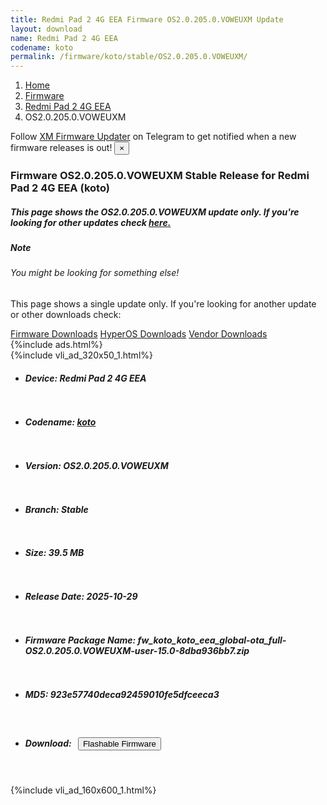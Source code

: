 ```yaml
---
title: Redmi Pad 2 4G EEA Firmware OS2.0.205.0.VOWEUXM Update
layout: download
name: Redmi Pad 2 4G EEA
codename: koto
permalink: /firmware/koto/stable/OS2.0.205.0.VOWEUXM/
---
```

<nav aria-label="breadcrumb">
    <ol class="breadcrumb">
        <li class="breadcrumb-item"><a href="/">Home</a></li>
        <li class="breadcrumb-item"><a href="/firmware/">Firmware</a></li>
        <li class="breadcrumb-item"><a href="/firmware/koto/">Redmi Pad 2 4G EEA</a></li>
        <li class="breadcrumb-item active" aria-current="page">OS2.0.205.0.VOWEUXM</li>
    </ol>
</nav>
<div class="alert alert-primary alert-dismissible fade show" role="alert">
    Follow <a href="https://t.me/XiaomiFirmwareUpdater" class="alert-link">XM Firmware Updater</a> on Telegram to get
    notified when a new firmware releases is out!
    <button type="button" class="close" data-dismiss="alert" aria-label="Close">
        <span aria-hidden="true">&times;</span>
    </button>
</div>
<div class="col-12 mx-auto">
    <h3 class="title bg-light p-2 rounded">Firmware OS2.0.205.0.VOWEUXM Stable Release for Redmi Pad 2 4G EEA (koto)</h3>
    <h5>This page shows the OS2.0.205.0.VOWEUXM update only. If you're looking for other updates check
        <a href="/firmware/koto/">here.</a></h5>
    <div class="card">
        <div class="card-body">
            <h5 class="card-title">Note</h5>
            <h6 class="card-subtitle mb-2 text-muted">You might be looking for something else!</h6>
            <p class="card-text">This page shows a single update only.
                If you're looking for another update or other downloads check:</p>
            <a href="/firmware/" class="card-link">Firmware Downloads</a>
            <a href="/hyperos/" class="card-link">HyperOS Downloads</a>
            <a href="/vendor/" class="card-link">Vendor Downloads</a>
        </div>
    </div>
    {%include ads.html%}
    <div class="row justify-content-center">
        <div class="col-10" id="downloads">
                    <div class="card card-body">
            {%include vli_ad_320x50_1.html%}
            <ul class="list-unstyled">
                <li style="padding-bottom: 10px;">
                    <h5><b>Device: </b>Redmi Pad 2 4G EEA</h5>
                </li>
                <li style="padding-bottom: 10px;">
                    <h5><b>Codename: </b> <a href="/firmware/koto/" target="_blank">koto</a> </h5>
                </li>
                <li style="padding-bottom: 10px;">
                    <h5><b>Version: </b>OS2.0.205.0.VOWEUXM</h5>
                </li>
                <li style="padding-bottom: 10px;">
                    <h5><b>Branch: </b>Stable</h5>
                </li>
                <li style="padding-bottom: 10px;">
                    <h5><b>Size: </b>39.5 MB</h5>
                </li>
                <li style="padding-bottom: 10px;">
                    <h5><b>Release Date: </b>2025-10-29</h5>
                </li>
                <li style="padding-bottom: 10px;">
                    <h5><b>Firmware Package Name: </b><span id="filename" class="text-dark">fw_koto_koto_eea_global-ota_full-OS2.0.205.0.VOWEUXM-user-15.0-8dba936bb7.zip</span></h5>
                </li>
                <li style="padding-bottom: 10px;">
                    <h5><b>MD5: </b><span id="md5" class="text-muted">923e57740deca92459010fe5dfceeca3</span></h5>
                </li>
                <li style="padding-bottom: 10px;">
                    <h5><b>Download: </b><button type="button" id="download" class="btn btn-primary"
                    style="margin: 7px;" onclick="redirect('fw_koto_koto_eea_global-ota_full-OS2.0.205.0.VOWEUXM-user-15.0-8dba936bb7.zip'); return false;"><i class="fa fa-download"></i> Flashable Firmware</button></h5>
                </li>
            </ul>
        </div>
        </div>
        {%include vli_ad_160x600_1.html%}
    </div>
</div>
